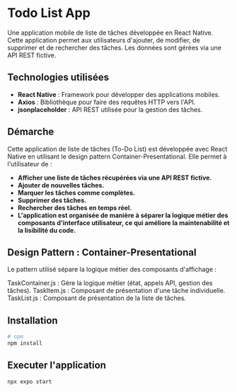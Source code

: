 # Todo List App

Une application mobile de liste de tâches développée en React Native. Cette application permet aux utilisateurs d'ajouter, de modifier, de supprimer et de rechercher des tâches. Les données sont gérées via une API REST fictive.


## Technologies utilisées

- **React Native** : Framework pour développer des applications mobiles.
- **Axios** : Bibliothèque pour faire des requêtes HTTP vers l'API.
- **jsonplaceholder** : API REST utilisée pour la gestion des tâches.

## Démarche

Cette application de liste de tâches (To-Do List) est développée avec React Native en utilisant le design pattern Container-Presentational. Elle permet à l'utilisateur de :

- **Afficher une liste de tâches récupérées via une API REST fictive.**
- **Ajouter de nouvelles tâches.**
- **Marquer les tâches comme complètes.**
- **Supprimer des tâches.**
- **Rechercher des tâches en temps réel.**
- **L'application est organisée de manière à séparer la logique métier des composants d'interface utilisateur, ce qui améliore la maintenabilité et la lisibilité du code.**

## Design Pattern : Container-Presentational
Le pattern utilisé sépare la logique métier des composants d'affichage :

TaskContainer.js : Gère la logique métier (état, appels API, gestion des tâches).
TaskItem.js : Composant de présentation d'une tâche individuelle.
TaskList.js : Composant de présentation de la liste de tâches.

## Installation

```bash
# npm
npm install

```

## Executer l'application 

```bash
npx expo start
```

